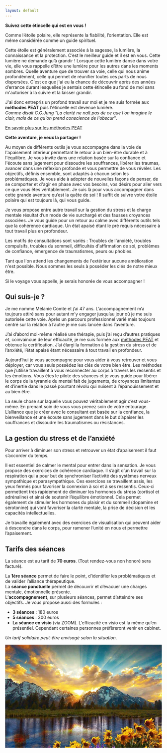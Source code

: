 ```yaml
---
layout: default
---
```


**Suivez cette étincelle qui est en vous !**

Comme l’étoile polaire, elle représente la fiabilité, l’orientation. Elle est même considérée comme un guide spirituel.

Cette étoile est généralement associée à la sagesse, la lumière, la connaissance et la protection.
C’est le meilleur guide et il est en vous. Cette lumière ne demande qu’à grandir !
Lorsque cette lumière danse dans votre vie, elle vous rappelle d’être une lumière pour les autres dans les moments sombres.
Quelle aventure que de trouver sa voie, celle qui nous anime profondément, celle qui permet de réunifier
toutes ces parts de nous dispersées. C'est ce que j'ai eu la chance de découvrir après des années d’errance durant
lesquelles je sentais cette étincelle au fond de moi sans m'autoriser à la suivre et la laisser grandir.

J'ai donc entrepris un profond travail sur moi et je me suis formée aux **méthodes PEAT**
puis l'étincelle est devenue lumière. \
*Comme disait C.G.Jung "La clarté ne naît pas de ce que l'on imagine le clair, mais de ce qu'on prend conscience de l'obscur"*.

[En savoir plus sur les méthodes PEAT](./peat.html)

**Cette aventure, je veux la partager !**

Au moyen de différents outils je vous accompagne dans la voie de l'apaisement intérieur permettant
le retour à un bien-être durable et à l'équilibre.
Je vous invite dans une relation basée sur la confiance et l'écoute sans jugement pour dissoudre les souffrances,
libérer les traumas, avancer dans une réflexion profonde et vous permettre de vous révéler.
Les objectifs, définis ensemble, sont adaptés à chacun selon les problématiques.
Je vous aide à adopter de nouvelles façons de penser, de se comporter et d'agir en phase avec vos besoins,
vos désirs pour aller vers ce que vous êtes véritablement.
Je suis là pour vous accompagner dans cette grande aventure qu’est la quête de soi !
Il suffit de suivre votre étoile polaire qui est toujours là, qui vous guide.

Je vous propose entre autre travail sur la gestion du stress et la charge mentale résultat d’un mode de vie surchargé
et des fausses croyances associées. Je vous guide pour un retour au calme avec différents outils tels que la cohérence cardiaque.
Un état apaisé étant le pré requis nécessaire à tout travail plus en profondeur.

Les motifs de consultations sont variés : Troubles de l'anxiété, troubles compulsifs, troubles du sommeil,
difficultés d'affirmation de soi, problèmes de confiance, émergence de traumatismes, peurs ou phobies.

Tant que l'on attend les changements de l'extérieur aucune amélioration n'est possible.
Nous sommes les seuls à posséder les clés de notre mieux être.

Si le voyage vous appelle, je serais honorée de vous accompagner !

## Qui suis-je ?

Je me nomme Mélanie Comte et j’ai 47 ans. L’accompagnement m’a toujours attiré sans pour autant m’y engager
jusqu’au jour où je me suis autorisée cette voie. Après un parcours professionnel varié mais toujours centré
sur la relation à l’autre je me suis lancée dans l’aventure.

J’ai d’abord moi-même réalisé une thérapie, puis j’ai reçu d’autres pratiques et, coinvaincue de leur efficacité,
je me suis formée aux [méthodes PEAT](./peat.html) et obtenue la certification.
J’ai élargi la formation à la gestion du stress et de l’anxiété,
l’état apaisé étant nécessaire à tout travail en profondeur.

Aujourd’hui je vous accompagne pour vous aider à vous retrouver et vous déployer, car vous seuls possèdez les clés de
votre bien être. Les méthodes que j’utilise travaillent à vous reconnecter au corps à travers les ressentis et les émotions.
Vous êtes le pilote des séances et je vous guide pour libérer le corps de la tyrannie du mental fait de jugements,
de croyances limitantes et d’inertie dans le passé pourtant révolu qui nuisent à l’épanouissement et au bien être.

La seule chose sur laquelle vous pouvez véritablement agir c’est vous-même.
En prenant soin de vous vous prenez soin de votre entourage.
L’alliance que je créer avec le consultant est basée sur la confiance, la bienveillance et une écoute sans jugement
dans le but d’apaiser les souffrances et dissoudre les traumatismes ou résistances.

## La gestion du stress et de l’anxiété

Pour arriver à diminuer son stress et retrouver un état d’apaisement il faut s’accorder du temps.

Il est essentiel de calmer le mental pour entrer dans la sensation. Je vous propose des exercices de cohérence cardiaque.
Il s’agit d’un travail sur la respiration qui a pour but de synchroniser l’activité des systèmes nerveux sympathique
et parasympathique. Ces exercices se travaillent assis, les yeux fermés pour favoriser la connexion à soi et à ses ressentis.
Ceux-ci permettent très rapidement de diminuer les hormones du stress (cortisol et adrénaline)
et ainsi de soutenir l’équilibre émotionnel.
Cela permet également de stimuler les hormones du plaisir et du sommeil (dopamine et sérotonine) qui vont favoriser la clarté
mentale, la prise de décision et les capacités intellectuelles.

Je travaille également avec des exercices de visualisation qui peuvent aider à descendre dans le corps,
pour ramener l’unité en nous et permettre l’apaisement.

## Tarifs des séances

La séance est au tarif de **70 euros**. (Tout rendez-vous non honoré sera facturé).

La **1ère séance** permet de faire le point, d’identifier les problématiques et de valider l’alliance thérapeutique. \
La **séance ponctuelle** permet de découvrir et d’évacuer une charges mentale, émotionnelle présente. \
L’**accompagnement**, sur plusieurs séances, permet d’atteindre ses objectifs. Je vous propose aussi des formules :

* **3 séances** : 180 euros
* **5 séances** : 300 euros
* **La séance en visio** (via ZOOM). L’efficacité en visio est la même qu’en présentiel. Cependant certaines personnes préfèreront venir en cabinet.

*Un tarif solidaire peut-être envisagé selon la situation*.

![alt](tmp.jpg)
